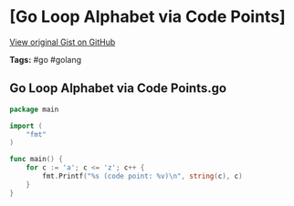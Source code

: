 # [Go Loop Alphabet via Code Points] 

[View original Gist on GitHub](https://gist.github.com/Integralist/8f6a3aeb721ec00affbc5c42590343b0)

**Tags:** #go #golang

## Go Loop Alphabet via Code Points.go

```go
package main

import (
	"fmt"
)

func main() {
	for c := 'a'; c <= 'z'; c++ {
		fmt.Printf("%s (code point: %v)\n", string(c), c)
	}
}
```

